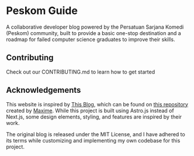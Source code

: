 # Peskom Guide

A collaborative developer blog powered by the Persatuan Sarjana Komedi (Peskom) community, built to provide a basic one-stop destination and a roadmap for failed computer science graduates to improve their skills.

## Contributing

Check out our CONTRIBUTING.md to learn how to get started

## Acknowledgements

This website is inspired by [This Blog](https://blog.maximeheckel.com/), which can be found on [this repository](https://github.com/MaximeHeckel/blog.maximeheckel.com) created by [Maxime](https://maximeheckel.com/). While this project is built using Astro.js instead of Next.js, some design elements, styling, and features are inspired by their work.

The original blog is released under the MIT License, and I have adhered to its terms while customizing and implementing my own codebase for this project.
